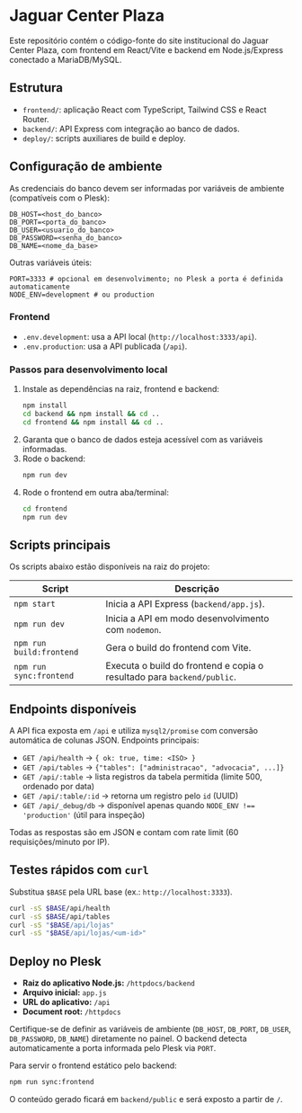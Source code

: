 # Jaguar Center Plaza

Este repositório contém o código-fonte do site institucional do Jaguar Center Plaza, com frontend em React/Vite e backend em Node.js/Express conectado a MariaDB/MySQL.

## Estrutura

- `frontend/`: aplicação React com TypeScript, Tailwind CSS e React Router.
- `backend/`: API Express com integração ao banco de dados.
- `deploy/`: scripts auxiliares de build e deploy.

## Configuração de ambiente

As credenciais do banco devem ser informadas por variáveis de ambiente (compatíveis com o Plesk):

```
DB_HOST=<host_do_banco>
DB_PORT=<porta_do_banco>
DB_USER=<usuario_do_banco>
DB_PASSWORD=<senha_do_banco>
DB_NAME=<nome_da_base>
```

Outras variáveis úteis:

```
PORT=3333 # opcional em desenvolvimento; no Plesk a porta é definida automaticamente
NODE_ENV=development # ou production
```

### Frontend

- `.env.development`: usa a API local (`http://localhost:3333/api`).
- `.env.production`: usa a API publicada (`/api`).

### Passos para desenvolvimento local

1. Instale as dependências na raiz, frontend e backend:
   ```bash
   npm install
   cd backend && npm install && cd ..
   cd frontend && npm install && cd ..
   ```
2. Garanta que o banco de dados esteja acessível com as variáveis informadas.
3. Rode o backend:
   ```bash
   npm run dev
   ```
4. Rode o frontend em outra aba/terminal:
   ```bash
   cd frontend
   npm run dev
   ```

## Scripts principais

Os scripts abaixo estão disponíveis na raiz do projeto:

| Script              | Descrição                                                                 |
| ------------------- | ------------------------------------------------------------------------- |
| `npm start`         | Inicia a API Express (`backend/app.js`).                                   |
| `npm run dev`       | Inicia a API em modo desenvolvimento com `nodemon`.                       |
| `npm run build:frontend` | Gera o build do frontend com Vite.                                   |
| `npm run sync:frontend`  | Executa o build do frontend e copia o resultado para `backend/public`. |

## Endpoints disponíveis

A API fica exposta em `/api` e utiliza `mysql2/promise` com conversão automática de colunas JSON. Endpoints principais:

- `GET /api/health` → `{ ok: true, time: <ISO> }`
- `GET /api/tables` → `{"tables": ["administracao", "advocacia", ...]}`
- `GET /api/:table` → lista registros da tabela permitida (limite 500, ordenado por data)
- `GET /api/:table/:id` → retorna um registro pelo `id` (UUID)
- `GET /api/_debug/db` → disponível apenas quando `NODE_ENV !== 'production'` (útil para inspeção)

Todas as respostas são em JSON e contam com rate limit (60 requisições/minuto por IP).

## Testes rápidos com `curl`

Substitua `$BASE` pela URL base (ex.: `http://localhost:3333`).

```bash
curl -sS $BASE/api/health
curl -sS $BASE/api/tables
curl -sS "$BASE/api/lojas"
curl -sS "$BASE/api/lojas/<um-id>"
```

## Deploy no Plesk

- **Raiz do aplicativo Node.js:** `/httpdocs/backend`
- **Arquivo inicial:** `app.js`
- **URL do aplicativo:** `/api`
- **Document root:** `/httpdocs`

Certifique-se de definir as variáveis de ambiente (`DB_HOST`, `DB_PORT`, `DB_USER`, `DB_PASSWORD`, `DB_NAME`) diretamente no painel. O backend detecta automaticamente a porta informada pelo Plesk via `PORT`.

Para servir o frontend estático pelo backend:

```bash
npm run sync:frontend
```

O conteúdo gerado ficará em `backend/public` e será exposto a partir de `/`.

